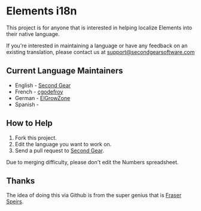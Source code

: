 # Elements i18n #

This project is for anyone that is interested in helping localize Elements into their native language.  

If you're interested in maintaining a language or have any feedback on an existing translation, please contact us at [support@secondgearsoftware.com](mailto:support@secondgearsoftware.com)

## Current Language Maintainers ##

* English - [Second Gear](http://github.com/secondgear)
* French - [cgodefroy](http://github.com/cgodefroy)
* German - [ElGrowZone](http://github.com/elgrowzone)
* Spanish - 

## How to Help ##

1. Fork this project.
2. Edit the language you want to work on.
3. Send a pull request to [Second Gear](http://github.com/secondgear).

Due to merging difficulty, please don't edit the Numbers spreadsheet.

## Thanks

The idea of doing this via Github is from the super genius that is [Fraser Speirs](http://github.com/fspeirs).